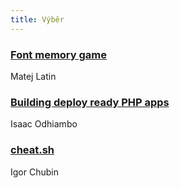 ```yaml
---
title: Výběr
---
```


### [Font memory game](https://betterwebtype.com/font-memory-game)
Matej Latin 

### [Building deploy ready PHP apps](https://dev.to/sadick254/building-deploy-ready-php-apps-1kfm)
Isaac Odhiambo

### [cheat.sh](https://cheat.sh/)
Igor Chubin
